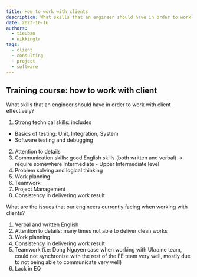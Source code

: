 ```yaml
---
title: How to work with clients
description: What skills that an engineer should have in order to work with client effectively?
date: 2023-10-16
authors:
  - tieubao
  - nikkingtr
tags:
  - client
  - consulting
  - project
  - software
---
```


## Training course: how to work with client

What skills that an engineer should have in order to work with client effectively?

1. Strong technical skills: includes

- Basics of testing: Unit, Integration, System
- Software testing and debugging

2. Attention to details
3. Communication skills: good English skills (both written and verbal)
   -> require somewhere Intermediate - Upper Intermediate level
4. Problem solving and logical thinking
5. Work planning
6. Teamwork
7. Project Management
8. Consistency in delivering work result

What are the issues that our engineers currently facing when working with clients?

1. Verbal and written English
2. Attention to details: many times not able to deliver clean works
3. Work planning
4. Consistency in delivering work result
5. Teamwork (i.e: Dong Nguyen case when working with Ukraine team, could not synchronize with the rest of the FE team very well, mostly due to not being able to communicate very well)
6. Lack in EQ
